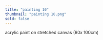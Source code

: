 ```yaml
---
title: "painting 10"
thumbnail: "painting 10.png"
sold: false
---
```

acrylic paint on stretched canvas (80x 100cm)
